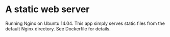 # A static web server

Running Nginx on Ubuntu 14.04. This app simply serves static files from the default Nginx directory. See Dockerfile for details.
